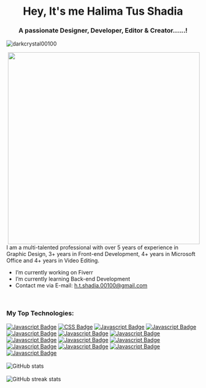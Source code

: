 <link
  rel="stylesheet"
  href="https://cdn.jsdelivr.net/gh/dheereshagrwal/colored-icons@master/ci.min.css"
/> 

<h1 align="center">Hey, It's me Halima Tus Shadia</h1>
<h3 align="center">A passionate Designer, Developer, Editor & Creator......!</h3>

<p align="left"> <img src="https://komarev.com/ghpvc/?username=darkcrystal00100&label=Profile%20views&color=0e75b6&style=flat" alt="darkcrystal00100" /> </p>
 <img align="right" width="500" src="https://github.com/DarkCrystal00100/DarkCrystal00100/assets/150428751/37ca8730-6ff5-47ee-b5db-121b5b11954a)](https://scontent.fdac24-2.fna.fbcdn.net/v/t39.30808-6/401125412_122115937304087535_1997011794809688366_n.png?_nc_cat=108&ccb=1-7&_nc_sid=5f2048&_nc_ohc=vCCi-ZRCacoAX-TosbB&_nc_ht=scontent.fdac24-2.fna&oh=00_AfBQo1fJdsbAeSXSy0yiU_NwFEmSy39ICK1jMBdpNpieIw&oe=6557AAF3">

I am a multi-talented professional with over 5 years of experience in Graphic Design, 3+ years in Front-end Development, 4+ years in Microsoft Office and 4+ years in Video Editing.

- I’m currently working on Fiverr 
- I’m currently learning Back-end Development 
- Contact me via E-mail: h.t.shadia.00100@gmail.com
<br>

<h3 align="left">My Top Technologies:</h3>
<!-- TODO: Make technologies links takes you to repositories -->

[![Javascript Badge](https://img.shields.io/badge/-HTML-00FFFF?style=for-the-html&logoColor=000000 )](#)
[![CSS Badge](https://img.shields.io/badge/-CSS-00FFFF?style=for-the-css&logoColor=000000 )](#)
[![Javascript Badge](https://img.shields.io/badge/-JavaScript-00FFFF?style=for-the-Javascript&logoColor=000000 )](#)
[![Javascript Badge](https://img.shields.io/badge/-Photoshop-00FFFF?style=for-the-photoshop&logoColor=000000 )](#)
[![Javascript Badge](https://img.shields.io/badge/-Illustrator-00FFFF?style=for-the-illustrator&logoColor=000000 )](#)
[![Javascript Badge](https://img.shields.io/badge/-Canva-00FFFF?style=for-the-Canva&logoColor=000000 )](#)
[![Javascript Badge](https://img.shields.io/badge/-Figma-00FFFF?style=for-the-Figma&logoColor=000000 )](#)
[![Javascript Badge](https://img.shields.io/badge/-XD-00FFFF?style=for-the-XD&logoColor=000000 )](#)
[![Javascript Badge](https://img.shields.io/badge/-Davinci_Resolve-00FFFF?style=for-the-Davinci_Resolve&logoColor=000000 )](#)
[![Javascript Badge](https://img.shields.io/badge/-CapCut-00FFFF?style=for-the-CapCut&logoColor=000000 )](#)
[![Javascript Badge](https://img.shields.io/badge/-VN_Video_Editor-00FFFF?style=for-the-VN_Video_Editor&logoColor=000000 )](#)
[![Javascript Badge](https://img.shields.io/badge/-MS_Word-00FFFF?style=for-the-MS_Word&logoColor=000000 )](#)
[![Javascript Badge](https://img.shields.io/badge/-MS_Excel-00FFFF?style=for-the-MS_Excel&logoColor=000000 )](#)
[![Javascript Badge](https://img.shields.io/badge/-MS_PowerPoint-00FFFF?style=for-the-MS_PowerPoint&logoColor=000000 )](#)
<br>
<br>
![GitHub stats](https://github-readme-stats.vercel.app/api?username=DarkCrystal00100&show_icons=true&theme=transparent)  
<br>
![GitHub streak stats](https://streak-stats.demolab.com/?user=DarkCrystal00100)  


